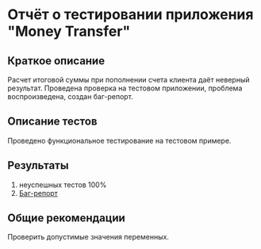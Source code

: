 # Отчёт о тестировании приложения "Money Transfer"

## Краткое описание

Расчет итоговой суммы при пополнении счета клиента даёт неверный результат. Проведена проверка на тестовом приложении, проблема воспроизведена, создан баг-репорт.

## Описание тестов

Проведено функциональное тестирование на тестовом примере.

## Результаты

1. неуспешных тестов 100%
2. [Баг-репорт](https://github.com/Boldyrev-M/Javaqa5-2-1/issues/1)

## Общие рекомендации

Проверить допустимые значения переменных.
